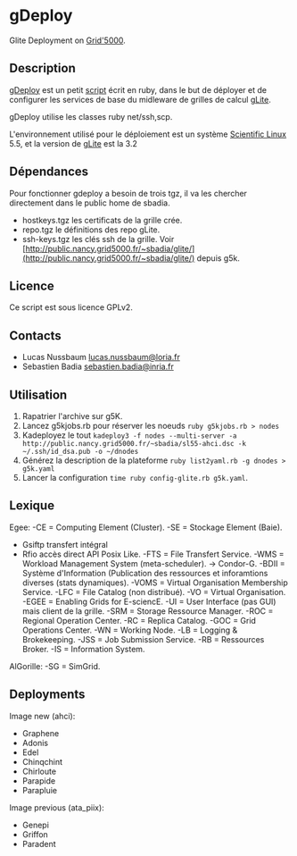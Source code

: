 gDeploy
=============

Glite Deployment on [Grid'5000](https://www.grid5000.fr/).

Description
-------

[gDeploy](http://sbadia.github.com/gdeploy/) est un petit [script](http://dev.sebian.fr/redmine/projects/gdeploy) écrit en ruby, dans le but de déployer
et de configurer les services de base du midleware de grilles de calcul [gLite](http://glite.cern.fr/).

gDeploy utilise les classes ruby net/ssh,scp.

L'environnement utilisé pour le déploiement est un système [Scientific
Linux](http://www.scientificlinux.org/) 5.5, et la version de [gLite](http://glite.cern.fr/) est la 3.2

Dépendances
-------
Pour fonctionner gdeploy a besoin de trois tgz, il va les chercher
directement dans le public home de sbadia.
* hostkeys.tgz les certificats de la grille crée.
* repo.tgz le définitions des repo gLite.
* ssh-keys.tgz les clés ssh de la grille.
Voir [http://public.nancy.grid5000.fr/~sbadia/glite/](http://public.nancy.grid5000.fr/~sbadia/glite/) depuis g5k.

Licence
-------
Ce script est sous licence GPLv2.

Contacts
-------
* Lucas Nussbaum <lucas.nussbaum@loria.fr>
* Sebastien Badia <sebastien.badia@inria.fr>

Utilisation
-------
1. Rapatrier l'archive sur g5K.
2. Lancez g5kjobs.rb pour réserver les noeuds `ruby g5kjobs.rb > nodes`
3. Kadeployez le tout `kadeploy3 -f nodes --multi-server -a http://public.nancy.grid5000.fr/~sbadia/sl55-ahci.dsc -k ~/.ssh/id_dsa.pub -o ~/dnodes`
4. Générez la description de la plateforme `ruby list2yaml.rb -g dnodes > g5k.yaml`
5. Lancer la configuration `time ruby config-glite.rb g5k.yaml`.

Lexique
-------
Egee:
 -CE = Computing Element (Cluster).
 -SE = Stockage Element (Baie).
   - Gsiftp transfert intégral
   - Rfio accès direct API Posix Like.
 -FTS = File Transfert Service.
 -WMS = Workload Management System (meta-scheduler). -> Condor-G.
 -BDII = Système d'Information (Publication des ressources et inforamtions diverses (stats dynamiques).
 -VOMS = Virtual Organisation Membership Service.
 -LFC = File Catalog (non distribué).
 -VO = Virtual Organisation.
 -EGEE = Enabling Grids for E-sciencE.
 -UI = User Interface (pas GUI) mais client de la grille.
 -SRM = Storage Ressource Manager.
 -ROC = Regional Operation Center.
 -RC = Replica Catalog.
 -GOC = Grid Operations Center.
 -WN = Working Node.
 -LB = Logging & Brokekeeping.
 -JSS = Job Submission Service.
 -RB = Ressources Broker.
 -IS = Information System.

AlGorille:
 -SG = SimGrid.

Deployments
-------
Image new (ahci):
 - Graphene
 - Adonis
 - Edel
 - Chinqchint
 - Chirloute
 - Parapide
 - Parapluie

Image previous (ata_piix):
 - Genepi
 - Griffon
 - Paradent

